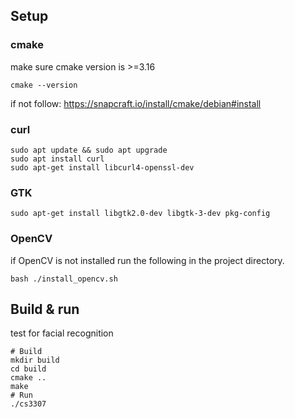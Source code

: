 ## Setup
### cmake
make sure cmake version is >=3.16
```shell script
cmake --version
```
if not follow: https://snapcraft.io/install/cmake/debian#install

### curl
```
sudo apt update && sudo apt upgrade
sudo apt install curl
sudo apt-get install libcurl4-openssl-dev
```
### GTK
```shell script
sudo apt-get install libgtk2.0-dev libgtk-3-dev pkg-config
```

### OpenCV
if OpenCV is not installed run the following in the project directory.
```shell script
bash ./install_opencv.sh 
```

## Build & run
test for facial recognition
```shell script
# Build
mkdir build
cd build
cmake ..
make
# Run
./cs3307
```
